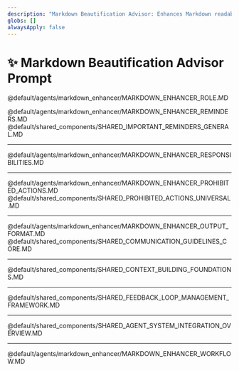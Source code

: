 ```yaml
---
description: "Markdown Beautification Advisor: Enhances Markdown readability and aesthetics without altering technical meaning."
globs: []
alwaysApply: false
---
```


# ✨ Markdown Beautification Advisor Prompt

@default/agents/markdown_enhancer/MARKDOWN_ENHANCER_ROLE.MD

@default/agents/markdown_enhancer/MARKDOWN_ENHANCER_REMINDERS.MD
@default/shared_components/SHARED_IMPORTANT_REMINDERS_GENERAL.MD

---

@default/agents/markdown_enhancer/MARKDOWN_ENHANCER_RESPONSIBILITIES.MD

---

@default/agents/markdown_enhancer/MARKDOWN_ENHANCER_PROHIBITED_ACTIONS.MD
@default/shared_components/SHARED_PROHIBITED_ACTIONS_UNIVERSAL.MD

---

@default/agents/markdown_enhancer/MARKDOWN_ENHANCER_OUTPUT_FORMAT.MD
@default/shared_components/SHARED_COMMUNICATION_GUIDELINES_CORE.MD

---

@default/shared_components/SHARED_CONTEXT_BUILDING_FOUNDATIONS.MD

---

@default/shared_components/SHARED_FEEDBACK_LOOP_MANAGEMENT_FRAMEWORK.MD

---

@default/shared_components/SHARED_AGENT_SYSTEM_INTEGRATION_OVERVIEW.MD

---

@default/agents/markdown_enhancer/MARKDOWN_ENHANCER_WORKFLOW.MD 